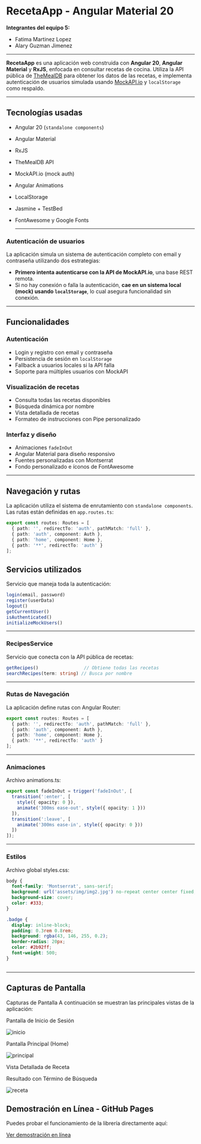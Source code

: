 #  RecetaApp - Angular Material 20

**Integrantes del equipo 5:**
- Fatima Martinez Lopez
- Alary Guzman Jimenez

---

**RecetaApp** es una aplicación web construida con **Angular 20**, **Angular Material** y **RxJS**, enfocada en consultar recetas de cocina. Utiliza la API pública de [TheMealDB](https://www.themealdb.com/) para obtener los datos de las recetas, e implementa autenticación de usuarios simulada usando [MockAPI.io](https://mockapi.io/) y `localStorage` como respaldo.

---

##  Tecnologías usadas

- Angular 20 (`standalone components`)
- Angular Material
- RxJS
- TheMealDB API
- MockAPI.io (mock auth)
- Angular Animations
- LocalStorage
- Jasmine + TestBed
- FontAwesome y Google Fonts

  ---

###  Autenticación de usuarios

La aplicación simula un sistema de autenticación completo con email y contraseña utilizando dos estrategias:

- **Primero intenta autenticarse con la API de MockAPI.io**, una base REST remota.
- Si no hay conexión o falla la autenticación, **cae en un sistema local (mock) usando `localStorage`**, lo cual asegura funcionalidad sin conexión.


---

##  Funcionalidades

###  Autenticación
- Login y registro con email y contraseña
- Persistencia de sesión en `localStorage`
- Fallback a usuarios locales si la API falla
- Soporte para múltiples usuarios con MockAPI

###  Visualización de recetas
- Consulta todas las recetas disponibles
- Búsqueda dinámica por nombre
- Vista detallada de recetas
- Formateo de instrucciones con Pipe personalizado

###  Interfaz y diseño
- Animaciones `fadeInOut`
- Angular Material para diseño responsivo
- Fuentes personalizadas con Montserrat
- Fondo personalizado e íconos de FontAwesome

---

##  Navegación y rutas

La aplicación utiliza el sistema de enrutamiento con `standalone components`. Las rutas están definidas en `app.routes.ts`:

```ts
export const routes: Routes = [
  { path: '', redirectTo: 'auth', pathMatch: 'full' },
  { path: 'auth', component: Auth },
  { path: 'home', component: Home },
  { path: '**', redirectTo: 'auth' }
];
```


## Servicios utilizados

Servicio que maneja toda la autenticación:


```ts
login(email, password)
register(userData)
logout()
getCurrentUser()
isAuthenticated()
initializeMockUsers()

```

---

### RecipesService

Servicio que conecta con la API pública de recetas:

```ts
getRecipes()                 // Obtiene todas las recetas
searchRecipes(term: string) // Busca por nombre

```

---


### Rutas de Navegación

La aplicación define rutas con Angular Router:

```ts
export const routes: Routes = [
  { path: '', redirectTo: 'auth', pathMatch: 'full' },
  { path: 'auth', component: Auth },
  { path: 'home', component: Home },
  { path: '**', redirectTo: 'auth' }
];

```

---

### Animaciones

Archivo animations.ts:

```ts
export const fadeInOut = trigger('fadeInOut', [
  transition(':enter', [
    style({ opacity: 0 }),
    animate('300ms ease-out', style({ opacity: 1 }))
  ]),
  transition(':leave', [
    animate('300ms ease-in', style({ opacity: 0 }))
  ])
]);


```

---

### Estilos

Archivo global styles.css:

```css
body {
  font-family: 'Montserrat', sans-serif;
  background: url('assets/img/img2.jpg') no-repeat center center fixed;
  background-size: cover;
  color: #333;
}

.badge {
  display: inline-block;
  padding: 0.3rem 0.8rem;
  background: rgba(43, 146, 255, 0.2);
  border-radius: 20px;
  color: #2b92ff;
  font-weight: 500;
}



```

---


## Capturas de Pantalla

Capturas de Pantalla
A continuación se muestran las principales vistas de la aplicación:

Pantalla de Inicio de Sesión

![inicio](capturas/inicio.png)

Pantalla Principal (Home)


![principal](capturas/principal.png)

Vista Detallada de Receta

Resultado con Término de Búsqueda

![receta](capturas/receta.png)



## Demostración en Línea - GitHub Pages

Puedes probar el funcionamiento de la librería directamente aquí:

[Ver demostración en línea](https://fatimamartinezlpz.github.io/recetas_api/)



